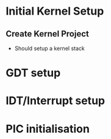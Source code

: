 # Initial Kernel Setup

## Create Kernel Project

- Should setup a kernel stack

# GDT setup

# IDT/Interrupt setup

# PIC initialisation